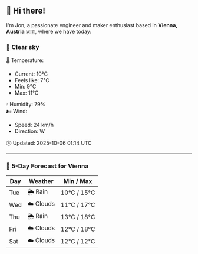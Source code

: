 ## 👋 Hi there!

I'm Jon, a passionate engineer and maker enthusiast based in **Vienna, Austria** 🇦🇹, where we have today:

### 🌙 Clear sky 

🌡️ Temperature: 
* Current: 10°C
* Feels like: 7°C
* Min: 9°C 
* Max: 11°C  

💧 Humidity: 79%  
🌬️ Wind: 
* Speed: 24 km/h 
* Direction: W  

🕒 Updated: 2025-10-06 01:14 UTC

---

### 📅 5-Day Forecast for Vienna

| Day | Weather | Min / Max |
|-----|---------|------------|
| Tue | 🌦️ Rain | 10°C / 15°C |
| Wed | ☁️ Clouds | 11°C / 17°C |
| Thu | 🌦️ Rain | 13°C / 18°C |
| Fri | ☁️ Clouds | 12°C / 18°C |
| Sat | ☁️ Clouds | 12°C / 12°C |
